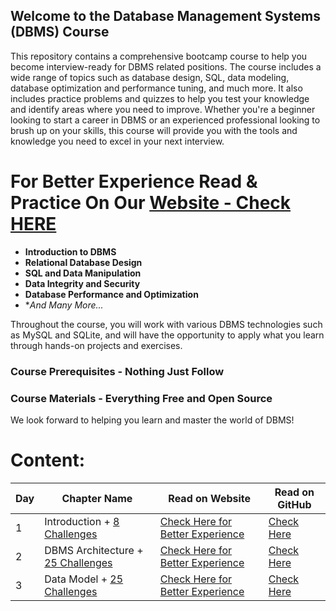 ## **Welcome to the Database Management Systems (DBMS) Course**

This repository contains a comprehensive bootcamp course to help you become interview-ready for DBMS related positions. The course includes a wide range of topics such as database design, SQL, data modeling, database optimization and performance tuning, and much more. It also includes practice problems and quizzes to help you test your knowledge and identify areas where you need to improve. Whether you're a beginner looking to start a career in DBMS or an experienced professional looking to brush up on your skills, this course will provide you with the tools and knowledge you need to excel in your next interview.

# For Better Experience Read & Practice On Our [Website - Check HERE](https://codexam.vercel.app/docs/dbms)

- **Introduction to DBMS**
- **Relational Database Design**
- **SQL and Data Manipulation**
- **Data Integrity and Security**
- **Database Performance and Optimization**
- **And Many More...*

Throughout the course, you will work with various DBMS technologies such as MySQL and SQLite, and will have the opportunity to apply what you learn through hands-on projects and exercises.

### **Course Prerequisites** - Nothing Just Follow

### **Course Materials** - Everything Free and Open Source 

We look forward to helping you learn and master the world of DBMS!

# Content: 
| Day | Chapter Name | Read on Website | Read on GitHub |
|-----|--------------|-----------------|----------------|
| 1   | Introduction + [8 Challenges](https://code-xam.vercel.app/docs/dbms/dbms1#-quick-mcqs) | [Check Here for Better Experience ](https://code-xam.vercel.app/docs/dbms/dbms1) | [Check Here](https://github.com/Subham-Maity/30-Days-Of-DBMS/tree/main/01.%20Introduction) |
| 2   | DBMS Architecture + [25 Challenges](https://code-xam.vercel.app/docs/dbms/dbms2#-quick-mcqs) | [Check Here for Better Experience ](https://code-xam.vercel.app/docs/dbms/dbms2) | [Check Here](https://github.com/Subham-Maity/30-Days-Of-DBMS/tree/main/02.%20DBMS%20Architecture) |
| 3   | Data Model + [25 Challenges](https://code-xam.vercel.app/docs/dbms/dbms3#-quick-mcqs) | [Check Here for Better Experience ](https://code-xam.vercel.app/docs/dbms/dbms3) | [Check Here](https://github.com/Subham-Maity/30-Days-Of-DBMS/tree/main/03.%20Data%20Model) |



